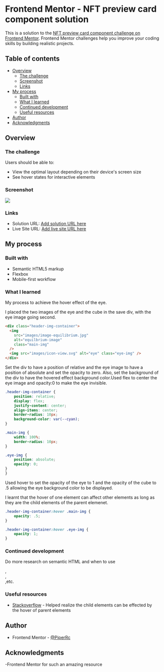 # Frontend Mentor - NFT preview card component solution

This is a solution to the [NFT preview card component challenge on Frontend Mentor](https://www.frontendmentor.io/challenges/nft-preview-card-component-SbdUL_w0U). Frontend Mentor challenges help you improve your coding skills by building realistic projects.

## Table of contents

- [Overview](#overview)
  - [The challenge](#the-challenge)
  - [Screenshot](#screenshot)
  - [Links](#links)
- [My process](#my-process)
  - [Built with](#built-with)
  - [What I learned](#what-i-learned)
  - [Continued development](#continued-development)
  - [Useful resources](#useful-resources)
- [Author](#author)
- [Acknowledgments](#acknowledgments)

## Overview

### The challenge

Users should be able to:

- View the optimal layout depending on their device's screen size
- See hover states for interactive elements

### Screenshot

![](./screenshot.jpg)

### Links

- Solution URL: [Add solution URL here](https://your-solution-url.com)
- Live Site URL: [Add live site URL here](https://your-live-site-url.com)

## My process

### Built with

- Semantic HTML5 markup
- Flexbox
- Mobile-first workflow

### What I learned

My process to achieve the hover effect of the eye.

I placed the two images of the eye and the cube in the save div, with the eye image going second.

```html
<div class="header-img-container">
  <img
    src="images/image-equilibrium.jpg"
    alt="equilbrium-image"
    class="main-img"
  />
  <img src="images/icon-view.svg" alt="eye" class="eye-img" />
</div>
```

Set the div to have a position of relative and the eye image to have a position of absolute and set the opacity to zero. Also, set the background of the div to have the hovered effect background color.Used flex to center the eye image and opacity:0 to make the eye invisible.



```css
.header-img-container {
    position: relative;
    display: flex;
    justify-content: center;
    align-items: center;
    border-radius: 10px;
    background-color: var(--cyan);
}

.main-img {
    width: 100%;
    border-radius: 10px;
}

.eye-img {
    position: absolute;
    opacity: 0;
}
}
```

Used hover to set the opacity of the eye to 1 and the opacity of the cube to .5 allowing the eye background color to be displayed.

I learnt that the hover of one element can affect other elements as long as they are the child elements of the parent elemenet.

```css
.header-img-container:hover .main-img {
    opacity: .5;
}

.header-img-container:hover .eye-img {
    opacity: 1;
}

```


### Continued development

Do more research on semantic HTML and when to use <section>,<article>,<main>,etc.

### Useful resources

- [Stackoverflow](https://stackoverflow.com/questions/4502633/how-to-affect-other-elements-when-one-element-is-hovered#:~:text=If%20you%20have%20two%20elements,within%20the%20same%20larger%20element.) - Helped realize the child elements can be effected by the hover of parent elements


## Author


- Frontend Mentor - [@PiperRc](https://www.frontendmentor.io/profile/PiperRc)


## Acknowledgments

-Frontend Mentor for such an amazing resource

